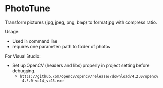 # PhotoTune
Transform pictures (jpg, jpeg, png, bmp) to format jpg with compress ratio.

Usage:
- Used in command line
- requires one parameter: path to folder of photos

For Visual Studio:
- Set up OpenCV (headers and libs) properly in project setting before debugging.
  - `https://github.com/opencv/opencv/releases/download/4.2.0/opencv-4.2.0-vc14_vc15.exe`
